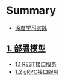 # Summary

* [深度学习实践](./README.md)

## [1. 部署模型](./chapter_deploy-model/index.md)
* [1.1 REST接口服务](./chapter_deploy-model/rest-api.md)
* [1.2 gRPC接口服务](./chapter_deploy-model/grpc-api.md)

